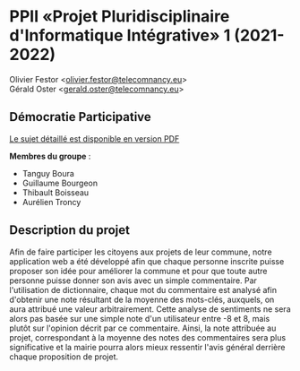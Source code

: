 # PPII «Projet Pluridisciplinaire d'Informatique Intégrative» 1 (2021-2022)

Olivier Festor <<olivier.festor@telecomnancy.eu>>  
Gérald Oster <<gerald.oster@telecomnancy.eu>>  


## Démocratie Participative

[Le sujet détaillé est disponible en version PDF](./Projet_2021_DP.pdf)

**Membres du groupe** :
- Tanguy Boura
- Guillaume Bourgeon
- Thibault Boisseau
- Aurélien Troncy

## Description du projet

Afin de faire participer les citoyens aux projets de leur commune, notre application web a été développé afin que chaque personne inscrite puisse proposer son idée pour améliorer la commune et pour que toute autre personne puisse donner son avis avec un simple commentaire. Par l'utilisation de dictionnaire, chaque mot du commentaire est analysé afin d'obtenir une note résultant de la moyenne des mots-clés, auxquels, on aura attribué une valeur arbitrairement. Cette analyse de sentiments ne sera alors pas basée sur une simple note d'un utilisateur entre -8 et 8, mais plutôt sur l'opinion décrit par ce commentaire. Ainsi, la note attribuée au projet, correspondant à la moyenne des notes des commentaires sera plus significative et la mairie pourra alors mieux ressentir l'avis général derrière chaque proposition de projet.
